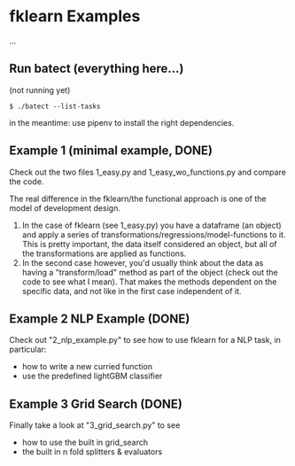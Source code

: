 # fklearn Examples

...

## Run batect (everything here...)
(not running yet)
```
$ ./batect --list-tasks
```

in the meantime: use pipenv to install the right dependencies.

## Example 1 (minimal example, DONE)
Check out the two files 1_easy.py and 1_easy_wo_functions.py and compare the code.

The real difference in the fklearn/the functional approach is one of 
the model of development design.

1. In the case of fklearn (see 1_easy.py) you have a dataframe (an object)
and apply a series of transformations/regressions/model-functions to it.
This is pretty important, the data itself considered an object,
but all of the transformations are applied as functions.
2. In the second case however, you'd usually think about the data as
having a "transform/load" method as part of the object (check out the code to
 see what I mean). That makes the methods dependent on the specific data,
 and not like in the first case independent of it.

## Example 2 NLP Example (DONE)
Check out "2_nlp_example.py" to see how to use
fklearn for a NLP task, in particular:
- how to write a new curried function
- use the predefined lightGBM classifier

## Example 3 Grid Search (DONE)
Finally take a look at "3_grid_search.py" to see
- how to use the built in grid_search
- the built in n fold splitters & evaluators
